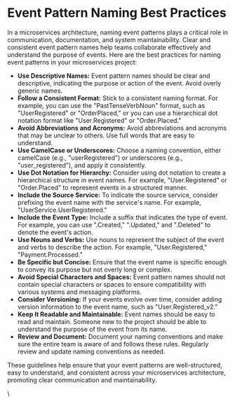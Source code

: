 # Event Pattern Naming Best Practices

In a microservices architecture, naming event patterns plays a critical role in communication, documentation, and system maintainability. Clear and consistent event pattern names help teams collaborate effectively and understand the purpose of events. Here are the best practices for naming event patterns in your microservices project:

* **Use Descriptive Names:** Event pattern names should be clear and descriptive, indicating the purpose or action of the event. Avoid overly generic names.
* **Follow a Consistent Format:** Stick to a consistent naming format. For example, you can use the "PastTenseVerbNoun" format, such as "UserRegistered" or "OrderPlaced," or you can use a hierarchical dot notation format like "User.Registered" or "Order.Placed."
* **Avoid Abbreviations and Acronyms:** Avoid abbreviations and acronyms that may be unclear to others. Use full words that are easy to understand.
* **Use CamelCase or Underscores:** Choose a naming convention, either camelCase (e.g., "userRegistered") or underscores (e.g., "user\_registered"), and apply it consistently.
* **Use Dot Notation for Hierarchy:** Consider using dot notation to create a hierarchical structure in event names. For example, "User.Registered" or "Order.Placed" to represent events in a structured manner.
* **Include the Source Service:** To indicate the source service, consider prefixing the event name with the service's name. For example, "UserService.UserRegistered."
* **Include the Event Type:** Include a suffix that indicates the type of event. For example, you can use ".Created," ".Updated," and ".Deleted" to denote the event's action.
* **Use Nouns and Verbs:** Use nouns to represent the subject of the event and verbs to describe the action. For example, "User.Registered," "Payment.Processed."
* **Be Specific but Concise:** Ensure that the event name is specific enough to convey its purpose but not overly long or complex.
* **Avoid Special Characters and Spaces:** Event pattern names should not contain special characters or spaces to ensure compatibility with various systems and messaging platforms.
* **Consider Versioning:** If your events evolve over time, consider adding version information to the event name, such as "User.Registered\_v2."
* **Keep It Readable and Maintainable:** Event names should be easy to read and maintain. Someone new to the project should be able to understand the purpose of the event from its name.
* **Review and Document:** Document your naming conventions and make sure the entire team is aware of and follows these rules. Regularly review and update naming conventions as needed.

These guidelines help ensure that your event patterns are well-structured, easy to understand, and consistent across your microservices architecture, promoting clear communication and maintainability.

\
